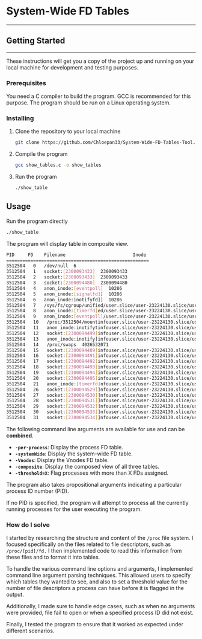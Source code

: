 # **System-Wide FD Tables**

---

## ****Getting Started****

---

These instructions will get you a copy of the project up and running on your local machine for development and testing purposes.

### **Prerequisites**

You need a C compiler to build the program. GCC is recommended for this purpose. The program should be run on a Linux operating system. 

### **Installing**

1. Clone the repository to your local machine 
    
    ```bash
    git clone https://github.com/Chloepan33/System-Wide-FD-Tables-Tool.git
    ```
    
2. Compile the program
    
    ```bash
    gcc show_tables.c -o show_tables
    ```
    
3. Run the program
    
    ```bash
    ./show_table
    ```
    

## Usage

Run the program directly 

```bash
./show_table
```

The program will display table in composite view.

```bash
PID     FD    Filename                         Inode
=====================================================
3512504   0   /dev/null  6
3512504   1   socket:[2300093433]  2300093433
3512504   2   socket:[2300093433]  2300093433
3512504   3   socket:[2300094480]  2300094480
3512504   4   anon_inode:[eventpoll]  10286
3512504   5   anon_inode:[signalfd]]  10286
3512504   6   anon_inode:inotifyfd]]  10286
3512504   7   /sys/fs/cgroup/unified/user.slice/user-23224130.slice/user@23224130.service  258061
3512504   8   anon_inode:[timerfd]ed/user.slice/user-23224130.slice/user@23224130.service  10286
3512504   9   anon_inode:[eventpoll]/user.slice/user-23224130.slice/user@23224130.service  10286
3512504   10   /proc/3512504/mountinfouser.slice/user-23224130.slice/user@23224130.service  2300094488
3512504   11   anon_inode:inotifytinfouser.slice/user-23224130.slice/user@23224130.service  10286
3512504   12   socket:[2300094499]infouser.slice/user-23224130.slice/user@23224130.service  2300094499
3512504   13   anon_inode:inotify]infouser.slice/user-23224130.slice/user@23224130.service  10286
3512504   14   /proc/swaps  4026532071
3512504   15   socket:[2300094489]infouser.slice/user-23224130.slice/user@23224130.service  2300094489
3512504   16   socket:[2300094491]infouser.slice/user-23224130.slice/user@23224130.service  2300094491
3512504   17   socket:[2300094492]infouser.slice/user-23224130.slice/user@23224130.service  2300094492
3512504   18   socket:[2300094493]infouser.slice/user-23224130.slice/user@23224130.service  2300094493
3512504   19   socket:[2300094494]infouser.slice/user-23224130.slice/user@23224130.service  2300094494
3512504   20   socket:[2300094495]infouser.slice/user-23224130.slice/user@23224130.service  2300094495
3512504   21   anon_inode:[timerfd]nfouser.slice/user-23224130.slice/user@23224130.service  10286
3512504   26   socket:[2300094529]]nfouser.slice/user-23224130.slice/user@23224130.service  2300094529
3512504   27   socket:[2300094530]]nfouser.slice/user-23224130.slice/user@23224130.service  2300094530
3512504   28   socket:[2300094531]]nfouser.slice/user-23224130.slice/user@23224130.service  2300094531
3512504   29   socket:[2300094532]]nfouser.slice/user-23224130.slice/user@23224130.service  2300094532
3512504   30   socket:[2300094533]]nfouser.slice/user-23224130.slice/user@23224130.service  2300094533
3512504   31   socket:[2300094534]]nfouser.slice/user-23224130.slice/user@23224130.service  2300094534
```

The following command line arguments are available for use and can be **combined**.

- **`-per-process`**: Display the process FD table.
- **`-systemWide`**: Display the system-wide FD table.
- **`-Vnodes`**: Display the Vnodes FD table.
- **`-composite`**: Display the composed view of all three tables.
- **`-threshold=X`**: Flag processes with more than X FDs assigned.

The program also takes propositional arguments indicating a particular process ID number (PID). 

If no PID is specified, the program will attempt to process all the currently running processes for the user executing the program.

### How do I solve

I started by researching the structure and content of the `/proc` file system. I focused specifically on the files related to file descriptors, such as `/proc/[pid]/fd.` I then implemented code to read this information from these files and to format it into tables.

To handle the various command line options and arguments, I implemented command line argument parsing techniques. This allowed users to specify which tables they wanted to see, and also to set a threshold value for the number of file descriptors a process can have before it is flagged in the output. 

Additionally, I made sure to handle edge cases, such as when no arguments were provided, file fail to open or when a specified process ID did not exist. 

Finally, I tested the program to ensure that it worked as expected under different scenarios.

